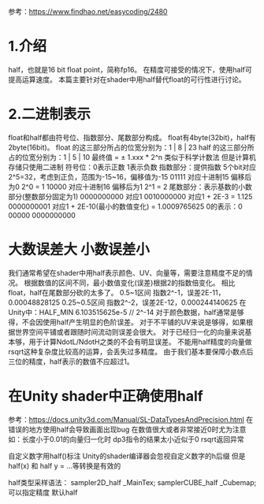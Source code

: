 参考：https://www.findhao.net/easycoding/2480
# 1.介绍
half，也就是16 bit float point，简称fp16。
在精度可接受的情况下，使用half可提高运算速度。
本篇主要针对在shader中用half替代float的可行性进行讨论。
# 2.二进制表示
float和half都由符号位、指数部分、尾数部分构成。
float有4byte(32bit)，half有2byte(16bit)。
float   的这三部分所占的位宽分别为：1 | 8 | 23
half    的这三部分所占的位宽分别为：1 | 5 | 10
最终值 = ± 1.xxx * 2^n
    类似于科学计数法 但是计算机存储只使用二进制
符号位：0表示正数 1表示负数
指数部分：提供指数
    5个bit对应2^5=32，考虑到正负，范围为-15~16，偏移值为-15
    01111 对应十进制15 偏移后为0 2^0 = 1
    10000 对应十进制16 偏移后为1 2^1 = 2
尾数部分：表示基数的小数部分(整数部分固定为1)
    0000000000 对应1
    0010000000 对应1 + 2E-3 = 1.125
    0000000001 对应1 + 2E-10(最小的数值变化) = 1.0009765625
0的表示：0 00000 0000000000

# 大数误差大 小数误差小
我们通常希望在shader中用half表示颜色、UV、向量等，需要注意精度不足的情况。
根据数值的区间不同，最小数值变化(误差)根据2的指数倍变化。
相比float，half在尾数部分砍的太多了。
0.5~1区间       指数2^-1，误差2E-11，0.00048828125
0.25~0.5区间    指数2^-2，误差2E-12，0.000244140625
在Unity中：HALF_MIN 6.103515625e-5  // 2^-14
对于颜色数据，half通常是够得，不会因使用half产生明显的色阶误差。
对于不平铺的UV来说是够得，如果根据世界空间平铺或者跟随时间流动则误差会很大。
对于已经归一化的向量来说基本够，用于计算NdotL/NdotH之类的不会有明显误差。
    不能用half精度的向量做rsqrt这种复杂度比较高的运算，会丢失过多精度。
由于我们基本要保障小数点后三位的精度，half表示的数值不应超过1。

# 在Unity shader中正确使用half
参考：https://docs.unity3d.com/Manual/SL-DataTypesAndPrecision.html
在错误的地方使用half会导致画面出现bug 在数值很大或者非常接近0时尤为注意
    如：长度小于0.01的向量归一化时 dp3指令的结果太小近似于0 rsqrt返回异常

自定义数字用half()标注 Unity的shader编译器会忽视自定义数字的h后缀
但是half(x) 和 half y = ...等转换是有效的

half类型采样语法：
sampler2D_half _MainTex;
samplerCUBE_half _Cubemap;
可以指定精度 默认half
